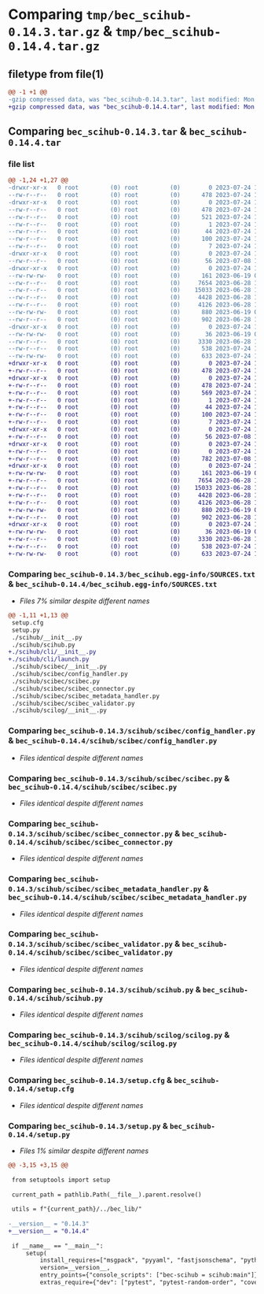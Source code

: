 # Comparing `tmp/bec_scihub-0.14.3.tar.gz` & `tmp/bec_scihub-0.14.4.tar.gz`

## filetype from file(1)

```diff
@@ -1 +1 @@
-gzip compressed data, was "bec_scihub-0.14.3.tar", last modified: Mon Jul 24 12:05:59 2023, max compression
+gzip compressed data, was "bec_scihub-0.14.4.tar", last modified: Mon Jul 24 15:02:32 2023, max compression
```

## Comparing `bec_scihub-0.14.3.tar` & `bec_scihub-0.14.4.tar`

### file list

```diff
@@ -1,24 +1,27 @@
-drwxr-xr-x   0 root         (0) root         (0)        0 2023-07-24 12:05:59.971476 bec_scihub-0.14.3/
--rw-r--r--   0 root         (0) root         (0)      478 2023-07-24 12:05:59.972476 bec_scihub-0.14.3/PKG-INFO
-drwxr-xr-x   0 root         (0) root         (0)        0 2023-07-24 12:05:59.971476 bec_scihub-0.14.3/bec_scihub.egg-info/
--rw-r--r--   0 root         (0) root         (0)      478 2023-07-24 12:05:59.000000 bec_scihub-0.14.3/bec_scihub.egg-info/PKG-INFO
--rw-r--r--   0 root         (0) root         (0)      521 2023-07-24 12:05:59.000000 bec_scihub-0.14.3/bec_scihub.egg-info/SOURCES.txt
--rw-r--r--   0 root         (0) root         (0)        1 2023-07-24 12:05:59.000000 bec_scihub-0.14.3/bec_scihub.egg-info/dependency_links.txt
--rw-r--r--   0 root         (0) root         (0)       44 2023-07-24 12:05:59.000000 bec_scihub-0.14.3/bec_scihub.egg-info/entry_points.txt
--rw-r--r--   0 root         (0) root         (0)      100 2023-07-24 12:05:59.000000 bec_scihub-0.14.3/bec_scihub.egg-info/requires.txt
--rw-r--r--   0 root         (0) root         (0)        7 2023-07-24 12:05:59.000000 bec_scihub-0.14.3/bec_scihub.egg-info/top_level.txt
-drwxr-xr-x   0 root         (0) root         (0)        0 2023-07-24 12:05:59.969476 bec_scihub-0.14.3/scihub/
--rw-r--r--   0 root         (0) root         (0)       56 2023-07-08 15:33:35.000000 bec_scihub-0.14.3/scihub/__init__.py
-drwxr-xr-x   0 root         (0) root         (0)        0 2023-07-24 12:05:59.970476 bec_scihub-0.14.3/scihub/scibec/
--rw-rw-rw-   0 root         (0) root         (0)      161 2023-06-19 08:14:59.000000 bec_scihub-0.14.3/scihub/scibec/__init__.py
--rw-r--r--   0 root         (0) root         (0)     7654 2023-06-28 10:41:58.000000 bec_scihub-0.14.3/scihub/scibec/config_handler.py
--rw-r--r--   0 root         (0) root         (0)    15033 2023-06-28 10:41:58.000000 bec_scihub-0.14.3/scihub/scibec/scibec.py
--rw-r--r--   0 root         (0) root         (0)     4428 2023-06-28 10:41:58.000000 bec_scihub-0.14.3/scihub/scibec/scibec_connector.py
--rw-r--r--   0 root         (0) root         (0)     4126 2023-06-28 10:41:58.000000 bec_scihub-0.14.3/scihub/scibec/scibec_metadata_handler.py
--rw-rw-rw-   0 root         (0) root         (0)      880 2023-06-19 08:14:59.000000 bec_scihub-0.14.3/scihub/scibec/scibec_validator.py
--rw-r--r--   0 root         (0) root         (0)      902 2023-06-28 10:41:58.000000 bec_scihub-0.14.3/scihub/scihub.py
-drwxr-xr-x   0 root         (0) root         (0)        0 2023-07-24 12:05:59.970476 bec_scihub-0.14.3/scihub/scilog/
--rw-rw-rw-   0 root         (0) root         (0)       36 2023-06-19 08:14:59.000000 bec_scihub-0.14.3/scihub/scilog/__init__.py
--rw-r--r--   0 root         (0) root         (0)     3330 2023-06-28 10:41:58.000000 bec_scihub-0.14.3/scihub/scilog/scilog.py
--rw-r--r--   0 root         (0) root         (0)      538 2023-07-24 12:05:59.972476 bec_scihub-0.14.3/setup.cfg
--rw-rw-rw-   0 root         (0) root         (0)      633 2023-07-24 12:05:30.000000 bec_scihub-0.14.3/setup.py
+drwxr-xr-x   0 root         (0) root         (0)        0 2023-07-24 15:02:32.178531 bec_scihub-0.14.4/
+-rw-r--r--   0 root         (0) root         (0)      478 2023-07-24 15:02:32.178531 bec_scihub-0.14.4/PKG-INFO
+drwxr-xr-x   0 root         (0) root         (0)        0 2023-07-24 15:02:32.177531 bec_scihub-0.14.4/bec_scihub.egg-info/
+-rw-r--r--   0 root         (0) root         (0)      478 2023-07-24 15:02:32.000000 bec_scihub-0.14.4/bec_scihub.egg-info/PKG-INFO
+-rw-r--r--   0 root         (0) root         (0)      569 2023-07-24 15:02:32.000000 bec_scihub-0.14.4/bec_scihub.egg-info/SOURCES.txt
+-rw-r--r--   0 root         (0) root         (0)        1 2023-07-24 15:02:32.000000 bec_scihub-0.14.4/bec_scihub.egg-info/dependency_links.txt
+-rw-r--r--   0 root         (0) root         (0)       44 2023-07-24 15:02:32.000000 bec_scihub-0.14.4/bec_scihub.egg-info/entry_points.txt
+-rw-r--r--   0 root         (0) root         (0)      100 2023-07-24 15:02:32.000000 bec_scihub-0.14.4/bec_scihub.egg-info/requires.txt
+-rw-r--r--   0 root         (0) root         (0)        7 2023-07-24 15:02:32.000000 bec_scihub-0.14.4/bec_scihub.egg-info/top_level.txt
+drwxr-xr-x   0 root         (0) root         (0)        0 2023-07-24 15:02:32.175531 bec_scihub-0.14.4/scihub/
+-rw-r--r--   0 root         (0) root         (0)       56 2023-07-08 15:33:35.000000 bec_scihub-0.14.4/scihub/__init__.py
+drwxr-xr-x   0 root         (0) root         (0)        0 2023-07-24 15:02:32.175531 bec_scihub-0.14.4/scihub/cli/
+-rw-r--r--   0 root         (0) root         (0)        0 2023-07-24 15:01:50.000000 bec_scihub-0.14.4/scihub/cli/__init__.py
+-rw-r--r--   0 root         (0) root         (0)      782 2023-07-08 15:33:35.000000 bec_scihub-0.14.4/scihub/cli/launch.py
+drwxr-xr-x   0 root         (0) root         (0)        0 2023-07-24 15:02:32.176531 bec_scihub-0.14.4/scihub/scibec/
+-rw-rw-rw-   0 root         (0) root         (0)      161 2023-06-19 08:14:59.000000 bec_scihub-0.14.4/scihub/scibec/__init__.py
+-rw-r--r--   0 root         (0) root         (0)     7654 2023-06-28 10:41:58.000000 bec_scihub-0.14.4/scihub/scibec/config_handler.py
+-rw-r--r--   0 root         (0) root         (0)    15033 2023-06-28 10:41:58.000000 bec_scihub-0.14.4/scihub/scibec/scibec.py
+-rw-r--r--   0 root         (0) root         (0)     4428 2023-06-28 10:41:58.000000 bec_scihub-0.14.4/scihub/scibec/scibec_connector.py
+-rw-r--r--   0 root         (0) root         (0)     4126 2023-06-28 10:41:58.000000 bec_scihub-0.14.4/scihub/scibec/scibec_metadata_handler.py
+-rw-rw-rw-   0 root         (0) root         (0)      880 2023-06-19 08:14:59.000000 bec_scihub-0.14.4/scihub/scibec/scibec_validator.py
+-rw-r--r--   0 root         (0) root         (0)      902 2023-06-28 10:41:58.000000 bec_scihub-0.14.4/scihub/scihub.py
+drwxr-xr-x   0 root         (0) root         (0)        0 2023-07-24 15:02:32.176531 bec_scihub-0.14.4/scihub/scilog/
+-rw-rw-rw-   0 root         (0) root         (0)       36 2023-06-19 08:14:59.000000 bec_scihub-0.14.4/scihub/scilog/__init__.py
+-rw-r--r--   0 root         (0) root         (0)     3330 2023-06-28 10:41:58.000000 bec_scihub-0.14.4/scihub/scilog/scilog.py
+-rw-r--r--   0 root         (0) root         (0)      538 2023-07-24 15:02:32.178531 bec_scihub-0.14.4/setup.cfg
+-rw-rw-rw-   0 root         (0) root         (0)      633 2023-07-24 15:02:01.000000 bec_scihub-0.14.4/setup.py
```

### Comparing `bec_scihub-0.14.3/bec_scihub.egg-info/SOURCES.txt` & `bec_scihub-0.14.4/bec_scihub.egg-info/SOURCES.txt`

 * *Files 7% similar despite different names*

```diff
@@ -1,11 +1,13 @@
 setup.cfg
 setup.py
 ./scihub/__init__.py
 ./scihub/scihub.py
+./scihub/cli/__init__.py
+./scihub/cli/launch.py
 ./scihub/scibec/__init__.py
 ./scihub/scibec/config_handler.py
 ./scihub/scibec/scibec.py
 ./scihub/scibec/scibec_connector.py
 ./scihub/scibec/scibec_metadata_handler.py
 ./scihub/scibec/scibec_validator.py
 ./scihub/scilog/__init__.py
```

### Comparing `bec_scihub-0.14.3/scihub/scibec/config_handler.py` & `bec_scihub-0.14.4/scihub/scibec/config_handler.py`

 * *Files identical despite different names*

### Comparing `bec_scihub-0.14.3/scihub/scibec/scibec.py` & `bec_scihub-0.14.4/scihub/scibec/scibec.py`

 * *Files identical despite different names*

### Comparing `bec_scihub-0.14.3/scihub/scibec/scibec_connector.py` & `bec_scihub-0.14.4/scihub/scibec/scibec_connector.py`

 * *Files identical despite different names*

### Comparing `bec_scihub-0.14.3/scihub/scibec/scibec_metadata_handler.py` & `bec_scihub-0.14.4/scihub/scibec/scibec_metadata_handler.py`

 * *Files identical despite different names*

### Comparing `bec_scihub-0.14.3/scihub/scibec/scibec_validator.py` & `bec_scihub-0.14.4/scihub/scibec/scibec_validator.py`

 * *Files identical despite different names*

### Comparing `bec_scihub-0.14.3/scihub/scihub.py` & `bec_scihub-0.14.4/scihub/scihub.py`

 * *Files identical despite different names*

### Comparing `bec_scihub-0.14.3/scihub/scilog/scilog.py` & `bec_scihub-0.14.4/scihub/scilog/scilog.py`

 * *Files identical despite different names*

### Comparing `bec_scihub-0.14.3/setup.cfg` & `bec_scihub-0.14.4/setup.cfg`

 * *Files identical despite different names*

### Comparing `bec_scihub-0.14.3/setup.py` & `bec_scihub-0.14.4/setup.py`

 * *Files 1% similar despite different names*

```diff
@@ -3,15 +3,15 @@
 
 from setuptools import setup
 
 current_path = pathlib.Path(__file__).parent.resolve()
 
 utils = f"{current_path}/../bec_lib/"
 
-__version__ = "0.14.3"
+__version__ = "0.14.4"
 
 if __name__ == "__main__":
     setup(
         install_requires=["msgpack", "pyyaml", "fastjsonschema", "python-dotenv"],
         version=__version__,
         entry_points={"console_scripts": ["bec-scihub = scihub:main"]},
         extras_require={"dev": ["pytest", "pytest-random-order", "coverage", "black", "pylint"]},
```

